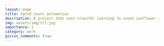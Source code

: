 ```yaml
---
layout: page
title: Satnd count automation
description: A project that uses transfer learning to count sunflower stands in drone-acquired imagery.
img: assets/img/tl1.jpg
importance: 2
category: work
giscus_comments: true
---
```


